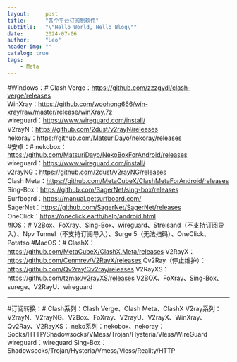 ```yaml
---
layout:     post
title:      "各个平台订阅制软件"
subtitle:   "\"Hello World, Hello Blog\""
date:       2024-07-06
author:     "Leo"
header-img: ""
catalog: true
tags:
    - Meta
---
```


#Windows：#
Clash Verge：https://github.com/zzzgydi/clash-verge/releases  
WinXray：https://github.com/woohong666/win-xray/raw/master/release/winXray.7z  
wireguard：https://www.wireguard.com/install/  
V2rayN：https://github.com/2dust/v2rayN/releases  
nekoray：https://github.com/MatsuriDayo/nekoray/releases  
#安卓：#
nekobox：https://github.com/MatsuriDayo/NekoBoxForAndroid/releases  
wireguard：https://www.wireguard.com/install/  
v2rayNG：https://github.com/2dust/v2rayNG/releases  
Clash Meta：https://github.com/MetaCubeX/ClashMetaForAndroid/releases  
Sing-Box：https://github.com/SagerNet/sing-box/releases  
Surfboard：https://manual.getsurfboard.com/  
SagerNet：https://github.com/SagerNet/SagerNet/releases  
OneClick：https://oneclick.earth/help/android.html  
#IOS：#
V2Box、FoXray、Sing-Box、wireguard、Streisand（不支持订阅导入）、Npv Tunnel（不支持订阅导入）、Surge 5（无法扫码）、OneClick、Potatso
#MacOS：#
ClashX：https://github.com/MetaCubeX/ClashX.Meta/releases
V2RayX：https://github.com/Cenmrev/V2RayX/releases
Qv2Ray（停止维护）：https://github.com/Qv2ray/Qv2ray/releases
V2RayXS：https://github.com/tzmax/v2rayXS/releases
V2BOX、FoXray、Sing-Box、surege、V2RayU、wireguard

___

#订阅转换：#
Clash系列：Clash Verge、Clash Meta、ClashX
V2ray系列：V2rayN、V2rayNG、V2Box、FoXray、V2rayU、V2rayX、WinXray、Qv2Ray、V2RayXS：
neko系列：nekobox、nekoray：Socks/HTTP/Shadowsocks/VMess/Trojan/Hysteria/Vless/WireGuard
wireguard：wireguard
Sing-Box：Shadowsocks/Trojan/Hysteria/Vmess/Vless/Reality/HTTP
